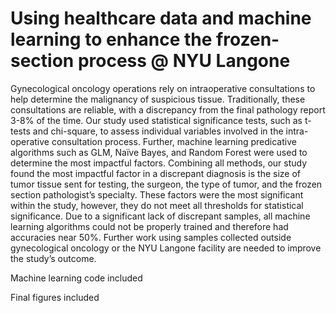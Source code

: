 # Using healthcare data and machine learning to enhance the frozen-section process @ NYU Langone

Gynecological oncology operations rely on intraoperative consultations to help determine the malignancy of suspicious tissue. Traditionally, these consultations are reliable, with a discrepancy from the final pathology report 3-8% of the time. Our study used statistical significance tests, such as t-tests and chi-square, to assess individual variables involved in the intra-operative consultation process. Further, machine learning predicative algorithms such as GLM, Naïve Bayes, and Random Forest were used to determine the most impactful factors. Combining all methods, our study found the most impactful factor in a discrepant diagnosis is the size of tumor tissue sent for testing, the surgeon, the type of tumor, and the frozen section pathologist’s specialty. These factors were the most significant within the study, however, they do not meet all thresholds for statistical significance. Due to a significant lack of discrepant samples, all machine learning algorithms could not be properly trained and therefore had accuracies near 50%. Further work using samples collected outside gynecological oncology or the NYU Langone facility are needed to improve the study’s outcome.  

Machine learning code included

Final figures included
